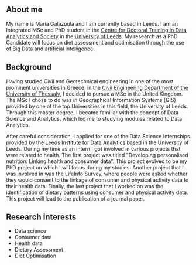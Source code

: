 ## About me

My name is Maria Galazoula and I am currently based in Leeds. I am an Integrated MSc and PhD student in the [Centre for Doctoral Training in Data Analytics and Society](https://datacdt.org/)  in the [University of Leeds](https://www.leeds.ac.uk/). My research as a PhD Candidate will focus on diet assessment and optimisation through the use of Big Data and artificial intelligence. 

## Background

Having studied Civil and Geotechnical engineering in one of the most prominent universities in Greece, in the [Civil Engineering Department of the University of Thessaly](http://www.civ.uth.gr/en), I decided to pursue a MSc in the United Kingdom. The MSc I chose to do was in Geographical Information Systems (GIS) provided by one of the top Universities in this field, the University of Leeds. Through this master degree, I became familiar with the concept of Data Science and Analytics, which led me to studying modules related to Data Analytics. 

After careful consideration, I applied for one of the Data Science Internships provided by the [Leeds Institute for Data Analytics](http://lida.leeds.ac.uk/)  based in the University of Leeds. During my time as an intern I got involved in various projects that were related to health. The first project was titled "Developing personalised nutrition: Linking health and consumer data". This project evolved to be my PhD project on which I will focus during my studies. Another project that I was involved in was the LifeInfo Survey, where people were asked whether they would consent to the linkage of consumer and physical activity data to their health data. Finally, the last project that I worked on was the identification of dietary patterns using consumer and physical activity data. This project will lead to the publication of a journal paper. 

## Research interests

- Data science
- Consumer data
- Health data
- Dietary Assessment
- Diet Optimisation

